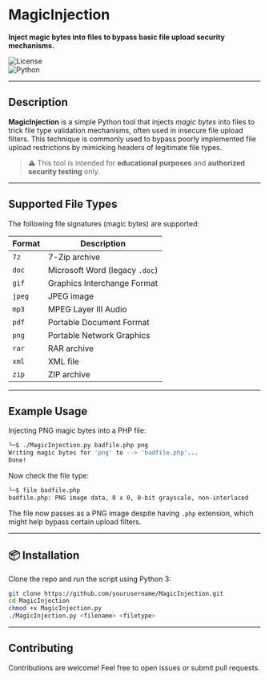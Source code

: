 # MagicInjection  
**Inject magic bytes into files to bypass basic file upload security mechanisms.**

![License](https://img.shields.io/badge/license-MIT-green.svg)  
![Python](https://img.shields.io/badge/python-3.x-blue.svg)

---

## Description

**MagicInjection** is a simple Python tool that injects *magic bytes* into files to trick file type validation mechanisms, often used in insecure file upload filters. This technique is commonly used to bypass poorly implemented file upload restrictions by mimicking headers of legitimate file types.

> ⚠️ This tool is intended for **educational purposes** and **authorized security testing** only.

---

## Supported File Types

The following file signatures (magic bytes) are supported:

| Format | Description           |
|--------|-----------------------|
| `7z`   | 7-Zip archive         |
| `doc`  | Microsoft Word (legacy `.doc`) |
| `gif`  | Graphics Interchange Format |
| `jpeg` | JPEG image            |
| `mp3`  | MPEG Layer III Audio  |
| `pdf`  | Portable Document Format |
| `png`  | Portable Network Graphics |
| `rar`  | RAR archive           |
| `xml`  | XML file              |
| `zip`  | ZIP archive           |

---

## Example Usage

Injecting PNG magic bytes into a PHP file:

```bash
└─$ ./MagicInjection.py badfile.php png
Writing magic bytes for 'png' to --> 'badfile.php'...
Done!
```

Now check the file type:

```bash
└─$ file badfile.php
badfile.php: PNG image data, 0 x 0, 0-bit grayscale, non-interlaced
```

The file now passes as a PNG image despite having `.php` extension, which might help bypass certain upload filters.

---

## 📦 Installation

Clone the repo and run the script using Python 3:

```bash
git clone https://github.com/yourusername/MagicInjection.git
cd MagicInjection
chmod +x MagicInjection.py
./MagicInjection.py <filename> <filetype>
```

---

## Contributing

Contributions are welcome! Feel free to open issues or submit pull requests.
